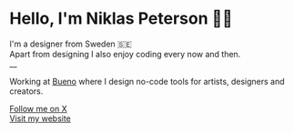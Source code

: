 # Hello, I'm Niklas Peterson 👋🏽
I'm a designer from Sweden 🇸🇪<br/>
Apart from designing I also enjoy coding every now and then.<br/>
__

Working at [Bueno](https://bueno.art/) where I design no-code tools for artists, designers and creators.<br />

[Follow me on X](https://x.com/niklas_peterson) <br />
[Visit my website](https://niklaspeterson.com/)
